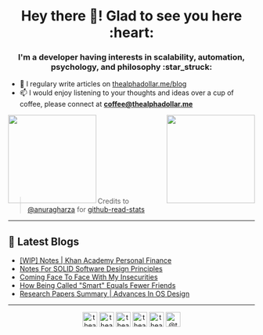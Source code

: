 <h1 align="center">Hey there 👋! Glad to see you here :heart:</h1>
<h3 align="center">I'm a developer having interests in scalability, automation, psychology, and philosophy :star_struck:</h3>

- 📝 I regulary write articles on [thealphadollar.me/blog](https://thealphadollar.me/blog)
- 📫 I would enjoy listening to your thoughts and ideas over a cup of coffee, please connect at **coffee@thealphadollar.me**


<img align="left" height=180em src="https://github-readme-stats.vercel.app/api/top-langs/?username=thealphadollar&theme=vue&hide=css,tcl,html"></img>
<img align="right" height=180em src="https://github-readme-stats.vercel.app/api?username=thealphadollar&count_private=true&show_icons=true&theme=vue&include_all_commits=true"></img>

<br/><br/><br/><br/><br/><br/><br/><br/><br/>
> Credits to [@anuragharza](https://github.com/anuraghazra) for [github-read-stats](https://github.com/anuraghazra/github-readme-stats)
<hr>

## 📝 Latest Blogs

<!-- BLOG-POST-LIST:START -->
- [[WIP] Notes | Khan Academy Personal Finance](https://thealphadollar.me/learning/2021/01/15/personal-finance-notes.html)
- [Notes For SOLID Software Design Principles](https://thealphadollar.me/learning/2021/01/07/notes-solid-principles.html)
- [Coming Face To Face With My Insecurities](https://thealphadollar.me/thoughts/2020/12/12/facing-my-insecurities.html)
- [How Being Called "Smart" Equals Fewer Friends](https://thealphadollar.me/thoughts/2020/11/01/smart-people-less-sociable.html)
- [Research Papers Summary | Advances In OS Design](https://thealphadollar.me/readings/2020/10/13/advos-research-paper-summary-submission.html)
<!-- BLOG-POST-LIST:END -->

<hr>
<p align="center">
<a href="https://twitter.com/thealphadollar_" target="blank"><img align="center" src="https://cdn.jsdelivr.net/npm/simple-icons@3.0.1/icons/twitter.svg" alt="thealphadollar_" height="30" width="30" /></a>
<a href="https://linkedin.com/in/thealphadollar" target="blank"><img align="center" src="https://cdn.jsdelivr.net/npm/simple-icons@3.0.1/icons/linkedin.svg" alt="thealphadollar" height="30" width="30" /></a>
<a href="https://stackoverflow.com/users/9044142" target="blank"><img align="center" src="https://cdn.jsdelivr.net/npm/simple-icons@3.0.1/icons/stackoverflow.svg" alt="thealphadollar" height="30" width="30" /></a>
<a href="https://fb.com/thealphadollar" target="blank"><img align="center" src="https://cdn.jsdelivr.net/npm/simple-icons@3.0.1/icons/facebook.svg" alt="thealphadollar" height="30" width="30" /></a>
<a href="https://instagram.com/thealphadollar" target="blank"><img align="center" src="https://cdn.jsdelivr.net/npm/simple-icons@3.0.1/icons/instagram.svg" alt="thealphadollar" height="30" width="30" /></a>
<a href="https://medium.com/@thealphadollar" target="blank"><img align="center" src="https://cdn.jsdelivr.net/npm/simple-icons@3.0.1/icons/medium.svg" alt="@thealphadollar" height="30" width="30" /></a>
</p>
